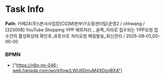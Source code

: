 # Task Info

**Path:** 카페24(주)\본사사업장\[CG]MI본부\Y쇼핑센터팀\운영2 / chhwang / [323008] YouTube Shopping YPP 예외처리 _ 슬랙_지라로 접수되는 YPP요청 접수건의 활성화상태 확인후_유튜브로 처리요청 메일발송_회신관리 / 2025-09-01_00-00-00

### BPMN
- ["https://n8n-mi-046-web.hanpda.com/workflow/LWU6DmuM4XOzqBXA"]

